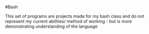 #Bash

This set of programs are projects made for my bash class and do not represent my current abilities/ method of working - but is more demonstrating understanding of the language
